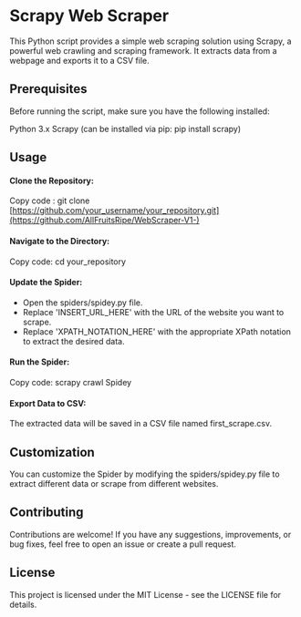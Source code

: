 # Scrapy Web Scraper
This Python script provides a simple web scraping solution using Scrapy, a powerful web crawling and scraping framework. It extracts data from a webpage and exports it to a CSV file.

## Prerequisites
Before running the script, make sure you have the following installed:

Python 3.x
Scrapy (can be installed via pip: pip install scrapy)

## Usage
#### Clone the Repository:

Copy code : git clone [https://github.com/your_username/your_repository.git](https://github.com/AllFruitsRipe/WebScraper-V1-)

#### Navigate to the Directory:

Copy code: cd your_repository

#### Update the Spider:

- Open the spiders/spidey.py file.
- Replace 'INSERT_URL_HERE' with the URL of the website you want to scrape.
- Replace 'XPATH_NOTATION_HERE' with the appropriate XPath notation to extract the desired data.
  
#### Run the Spider:

Copy code: scrapy crawl Spidey

#### Export Data to CSV:

The extracted data will be saved in a CSV file named first_scrape.csv.

## Customization
You can customize the Spider by modifying the spiders/spidey.py file to extract different data or scrape from different websites.

## Contributing
Contributions are welcome! If you have any suggestions, improvements, or bug fixes, feel free to open an issue or create a pull request.

## License
This project is licensed under the MIT License - see the LICENSE file for details.
